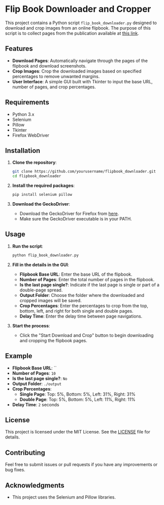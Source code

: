 # Flip Book Downloader and Cropper

This project contains a Python script `flip_book_downloader.py` designed to download and crop images from an online flipbook. The purpose of this script is to collect pages from the publication available at [this link](https://online.fliphtml5.com/xpldh/hdnh/#p=1).

## Features

- **Download Pages**: Automatically navigate through the pages of the flipbook and download screenshots.
- **Crop Images**: Crop the downloaded images based on specified percentages to remove unwanted margins.
- **User Interface**: A simple GUI built with Tkinter to input the base URL, number of pages, and crop percentages.

## Requirements

- Python 3.x
- Selenium
- Pillow
- Tkinter
- Firefox WebDriver

## Installation

1. **Clone the repository**:
    ```sh
    git clone https://github.com/yourusername/flipbook_downloader.git
    cd flipbook_downloader
    ```

2. **Install the required packages**:
    ```sh
    pip install selenium pillow
    ```

3. **Download the GeckoDriver**:
   - Download the GeckoDriver for Firefox from [here](https://github.com/mozilla/geckodriver/releases).
   - Make sure the GeckoDriver executable is in your PATH.

## Usage

1. **Run the script**:
    ```sh
    python flip_book_downloader.py
    ```

2. **Fill in the details in the GUI**:
   - **Flipbook Base URL**: Enter the base URL of the flipbook.
   - **Number of Pages**: Enter the total number of pages in the flipbook.
   - **Is the last page single?**: Indicate if the last page is single or part of a double-page spread.
   - **Output Folder**: Choose the folder where the downloaded and cropped images will be saved.
   - **Crop Percentages**: Enter the percentages to crop from the top, bottom, left, and right for both single and double pages.
   - **Delay Time**: Enter the delay time between page navigations.

3. **Start the process**:
   - Click the "Start Download and Crop" button to begin downloading and cropping the flipbook pages.

## Example

- **Flipbook Base URL**: ``
- **Number of Pages**: `10`
- **Is the last page single?**: `No`
- **Output Folder**: `./output`
- **Crop Percentages**:
  - **Single Page**: Top: 5%, Bottom: 5%, Left: 31%, Right: 31%
  - **Double Page**: Top: 5%, Bottom: 5%, Left: 11%, Right: 11%
- **Delay Time**: `2` seconds

## License

This project is licensed under the MIT License. See the [LICENSE](LICENSE.md) file for details.

## Contributing

Feel free to submit issues or pull requests if you have any improvements or bug fixes.

## Acknowledgments

- This project uses the Selenium and Pillow libraries.
